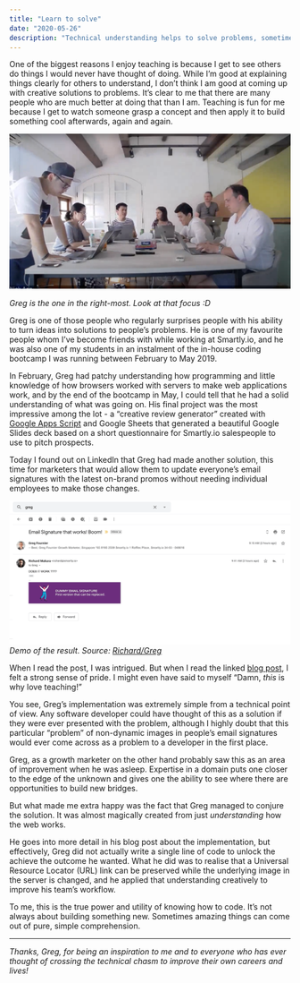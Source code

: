 ```yaml
---
title: "Learn to solve"
date: "2020-05-26"
description: "Technical understanding helps to solve problems, sometimes without involving any code at all."
---
```


One of the biggest reasons I enjoy teaching is because I get to see others do things I would never have thought of doing. While I’m good at explaining things clearly for others to understand, I don’t think I am good at coming up with creative solutions to problems. It’s clear to me that there are many people who are much better at doing that than I am. Teaching is fun for me because I get to watch someone grasp a concept and then apply it to build something cool afterwards, again and again.

![screenshot of a coding bootcamp class we ran in Smartly.io](images/coding-bootcamp.png)

_Greg is the one in the right-most. Look at that focus :D_

Greg is one of those people who regularly surprises people with his ability to turn ideas into solutions to people’s problems. He is one of my favourite people whom I’ve become friends with while working at Smartly.io, and he was also one of my students in an instalment of the in-house coding bootcamp I was running between February to May 2019.

In February, Greg had patchy understanding how programming and little knowledge of how browsers worked with servers to make web applications work, and by the end of the bootcamp in May, I could tell that he had a solid understanding of what was going on. His final project was the most impressive among the lot - a “creative review generator” created with [Google Apps Script](https://developers.google.com/apps-script) and Google Sheets that generated a beautiful Google Slides deck based on a short questionnaire for Smartly.io salespeople to use to pitch prospects.

Today I found out on LinkedIn that Greg had made another solution, this time for marketers that would allow them to update everyone’s email signatures with the latest on-brand promos without needing individual employees to make those changes.

![gif showing how the email signature thing works](images/email-signatures.gif)
_Demo of the result. Source: [Richard/Greg](https://hyper-typed-marketing.mailchimpsites.com/)_

When I read the post, I was intrigued. But when I read the linked [blog post](https://hyper-typed-marketing.mailchimpsites.com/growth-1-how-automate-dynamic-email-signature), I felt a strong sense of pride. I might even have said to myself “Damn, *this* is why love teaching!”

You see, Greg’s implementation was extremely simple from a technical point of view. Any software developer could have thought of this as a solution if they were ever presented with the problem, although I highly doubt that this particular “problem” of non-dynamic images in people’s email signatures would ever come across as a problem to a developer in the first place.

Greg, as a growth marketer on the other hand probably saw this as an area of improvement when he was asleep. Expertise in a domain puts one closer to the edge of the unknown and gives one the ability to see where there are opportunities to build new bridges.

But what made me extra happy was the fact that Greg managed to conjure the solution. It was almost magically created from just *understanding* how the web works. 

He goes into more detail in his blog post about the implementation, but effectively, Greg did not actually write a single line of code to unlock the achieve the outcome he wanted. What he did was to realise that a Universal Resource Locator (URL) link can be preserved while the underlying image in the server is changed, and he applied that understanding creatively to improve his team’s workflow.

To me, this is the true power and utility of knowing how to code. It’s not always about building something new. Sometimes amazing things can come out of pure, simple comprehension.

---

_Thanks, Greg, for being an inspiration to me and to everyone who has ever thought of crossing the technical chasm to improve their own careers and lives!_
